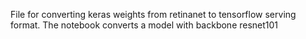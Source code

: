 File for converting keras weights from retinanet to tensorflow serving format.
The notebook converts a model with backbone resnet101
